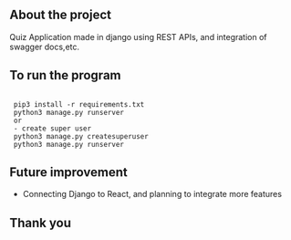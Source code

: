 ## About the project 

Quiz Application made in django using REST APIs, and integration of swagger docs,etc.

## To run the program

```

 pip3 install -r requirements.txt
 python3 manage.py runserver
 or
 - create super user
 python3 manage.py createsuperuser
 python3 manage.py runserver

```

## Future improvement
 - Connecting Django to React, and planning to integrate more features 

## Thank you
